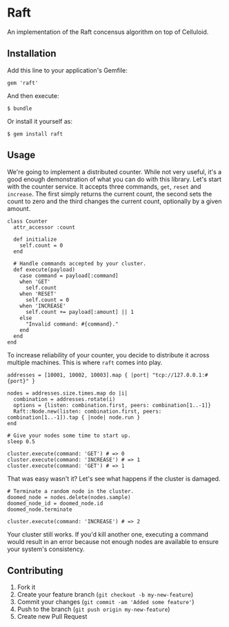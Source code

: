 # Raft

An implementation of the Raft concensus algorithm on top of Celluloid.

## Installation

Add this line to your application's Gemfile:

    gem 'raft'

And then execute:

    $ bundle

Or install it yourself as:

    $ gem install raft

## Usage

We're going to implement a distributed counter. While not very useful, it's a good enough demonstration of what you can
do with this library. Let's start with the counter service. It accepts three commands, `get`, `reset` and `increase`.
The first simply returns the current count, the second sets the count to zero and the third changes the current count,
optionally by a given amount.

    class Counter
      attr_accessor :count

      def initialize
        self.count = 0
      end

      # Handle commands accepted by your cluster.
      def execute(payload)
        case command = payload[:command]
        when 'GET'
          self.count
        when 'RESET'
          self.count = 0
        when 'INCREASE'
          self.count += payload[:amount] || 1
        else
          "Invalid command: #{command}."
        end
      end
    end

To increase reliability of your counter, you decide to distribute it across multiple machines. This is where `raft`
comes into play.

    addresses = [10001, 10002, 10003].map { |port| "tcp://127.0.0.1:#{port}" }

    nodes = addresses.size.times.map do |i|
      combination = addresses.rotate(i)
      options = {listen: combination.first, peers: combination[1..-1]}
      Raft::Node.new(listen: combination.first, peers: combination[1..-1]).tap { |node| node.run }
    end

    # Give your nodes some time to start up.
    sleep 0.5

    cluster.execute(command: 'GET') # => 0
    cluster.execute(command: 'INCREASE') # => 1
    cluster.execute(command: 'GET') # => 1

That was easy wasn't it? Let's see what happens if the cluster is damaged.

    # Terminate a random node in the cluster.
    doomed_node = nodes.delete(nodes.sample)
    doomed_node_id = doomed_node.id
    doomed_node.terminate

    cluster.execute(command: 'INCREASE') # => 2

Your cluster still works. If you'd kill another one, executing a command would result in an error because not enough
nodes are available to ensure your system's consistency.

## Contributing

1. Fork it
2. Create your feature branch (`git checkout -b my-new-feature`)
3. Commit your changes (`git commit -am 'Added some feature'`)
4. Push to the branch (`git push origin my-new-feature`)
5. Create new Pull Request

